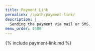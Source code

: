 ```yaml
---
title: Payment Link
permalink: /:path/payment-link/
description: |
  Sending the payment via mail or SMS.
menu_order: 1400
---
```


{% include payment-link.md %}
